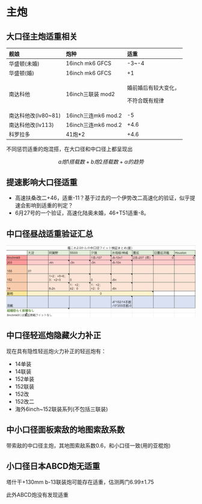 # 主炮

## 大口径主炮适重相关

<table>
  <thead>
    <tr>
      <th style="text-align:left">&#x8230;&#x5A18;</th>
      <th style="text-align:left">&#x70AE;&#x79CD;</th>
      <th style="text-align:left">&#x9002;&#x91CD;</th>
    </tr>
  </thead>
  <tbody>
    <tr>
      <td style="text-align:left">&#x534E;&#x76DB;&#x987F;(&#x672A;&#x5A5A;)</td>
      <td style="text-align:left">16inch mk6 GFCS</td>
      <td style="text-align:left">-3~-4</td>
    </tr>
    <tr>
      <td style="text-align:left">&#x534E;&#x76DB;&#x987F;(&#x5A5A;)</td>
      <td style="text-align:left">16inch mk6 GFCS</td>
      <td style="text-align:left">+1</td>
    </tr>
    <tr>
      <td style="text-align:left">&#x5357;&#x8FBE;&#x79D1;&#x4ED6;</td>
      <td style="text-align:left">16inch&#x4E09;&#x8054;&#x88C5; mod2</td>
      <td style="text-align:left">
        <p>&#x5A5A;&#x524D;&#x5A5A;&#x540E;&#x6709;&#x8F83;&#x5927;&#x53D8;&#x5316;&#xFF0C;</p>
        <p>&#x4E0D;&#x7B26;&#x5408;&#x65E2;&#x6709;&#x89C4;&#x5F8B;</p>
      </td>
    </tr>
    <tr>
      <td style="text-align:left">&#x5357;&#x8FBE;&#x79D1;&#x4ED6;&#x6539;(lv80~81)</td>
      <td style="text-align:left">16inch&#x4E09;&#x8FDE;mk6 mod.2</td>
      <td style="text-align:left">-5</td>
    </tr>
    <tr>
      <td style="text-align:left">&#x5357;&#x8FBE;&#x79D1;&#x4ED6;&#x6539;(lv113)</td>
      <td style="text-align:left">16inch&#x4E09;&#x8FDE;mk6 mod.2</td>
      <td style="text-align:left">+4.6</td>
    </tr>
    <tr>
      <td style="text-align:left">&#x79D1;&#x7F57;&#x62C9;&#x591A;</td>
      <td style="text-align:left">41&#x70AE;*2</td>
      <td style="text-align:left">+4.6</td>
    </tr>
  </tbody>
</table>

不同惩罚适重的炮混搭，在大口径和中口径上都呈现出 

$$
a炮1搭载数+b炮2搭载数+α的趋势
$$

## 提速影响大口径适重

* 高速扶桑改二+46，适重-11？基于过去的一个伊势改二高速化的验证，似乎提速会影响到适重的判定？
* 6月27号的一个验证，高速化陆奥未婚，46+T51适重-8。

## 中口径昼战适重验证汇总

![&#x4E2D;&#x53E3;&#x5F84;&#x663C;&#x6218;&#x9002;&#x91CD;&#x9A8C;&#x8BC1;&#x6C47;&#x603B;](../.gitbook/assets/image%20%281%29.png)

## 中口径轻巡炮隐藏火力补正

现在具有隐性轻巡炮火力补正的轻巡炮有：

* 14单装
* 14联装
* 152单装
* 152联装
* 152改
* 152改二
* 海外6inch~152联装系列\(不包括三联装\)

## 中小口径面板索敌的地图索敌系数

带索敌的中口径主炮，其地图索敌系数0.6，和小口径一致\(用的亚棍炮\)

## 小口径日本ABCD炮无适重

塔什干+130mm b-13联装炮可能存在适重，估测两门6.99±1.75 

此外ABCD炮没有发现适重

